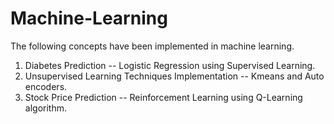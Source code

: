 # Machine-Learning

<div>

The following concepts have been implemented in machine learning.

<ol>
<li> Diabetes Prediction -- Logistic Regression using Supervised Learning. </li>
<li> Unsupervised Learning Techniques Implementation -- Kmeans and Auto encoders. </li>
<li> Stock Price Prediction -- Reinforcement Learning using Q-Learning algorithm. </li>
</ol>

</div>
